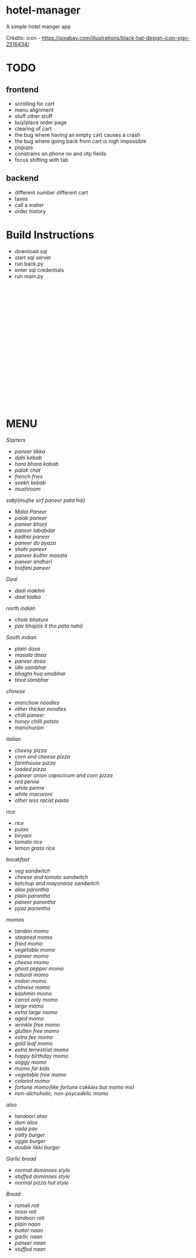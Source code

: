 # hotel-manager
A simple hotel manger app

Credits:
icon - https://pixabay.com/illustrations/black-hat-design-icon-sign-2516434/

<h1> TODO </h1>
<h2> frontend </h2>

- scrolling for cart
- menu alignment
- stuff other stuff
- buy/place order page
- clearing of cart
- the bug where having an empty cart causes a crash
- the bug where going back from cart is nigh impossible
- popups
- constrains on phone no and otp fields
- focus shifting with tab

<h2> backend </h2>

- different number different cart
- taxes
- call a waiter
- order history

<h1> Build Instructions</h1>

- download sql
- start sql server
- run back.py
- enter sql credentials
- run main.py


<br>
<br>
<br>
<br>
<br>
<br>
<br>
<br>
<br>
<br>
<br>
<br>
<br>
<br>
<br>
<br>
<br>
<br>
<br>


<h1> MENU </h1>
<h6>

Starters
- paneer tikka
- dahi kebab
- hara bhara kabab
- palak chat
- french fries
- seekh kebab
- mushroom

sabji(mujhe sirf paneer pata hai)
- Malai Paneer
- palak paneer
- paneer bhurji
- paneer lababdar
- kadhai paneer
- paneer do pyaza
- shahi paneer
- paneer butter masala
- <em>paneer andheri
- toofani paneer</em>

Daal
- daal makhni
- daal tadka

north indian
- chole bhature
- pav bhaji(is it tho pata nahi)

South indian
- plain dosa
- masala dosa
- paneer dosa
- idle sambhar
- bhagta hua smabhar
- tired sambhar

chinese
- manchow noodles
- other thicker noodles
- chilli paneer
- honey chilli potsto
- manchurian

italian
- cheesy pizza
- corn and cheese pizza
- farmhouse pizza
- loaded pizza
- paneer onion capscicum and corn pizza
- red penne
- white penne
- white macaroni
- other less racist pasta

rice
- rice
- pulao
- biryani
- tomato rice
- lemon grass rice

breakfast
- veg sandwitch
- cheese and tomato sandwitch
- ketchup and mayonaise sandwitch
- aloo parontha
- plain parontha
- paneer parontha
- pyaz parontha

momos
- tandori momo
- steamed momo
- fried momo
- vegetable momo
- paneer momo
- cheese momo
- ghost pepper momo
- natural momo
- inidan momo
- chinese momo
- kashmiri momo
- carrot only momo
- large momo
- extra large momo
- aged momo
- wrinkle free momo
- glutten free momo
- extra fee momo
- gold leaf momo
- extra terrestrial momo
- happy birthday momo
- soggy momo
- momo for kids
- vegetable free momo
- colored momo
- fortune momo(like fortune cokkies but momo me)
- non-alchoholic, non-psycodelic momo

aloo
- tandoori aloo
- dum aloo
- vada pav
- patty burger
- vggie burger
- double tikki burger

Garlic bread
- normal dominoes style
- stuffed dominoes style
- normal pizza hut style

Bread
 - rumali roti
 - missi roti
 - tandoori roti
 - plain naan
 - butter naan
 - garlic naan
 - paneer naan
 - stuffed naan
</h6>